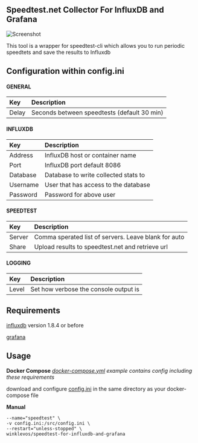 **Speedtest.net Collector For InfluxDB and Grafana**
------------------------------

![Screenshot](https://github.com/winklevos/Speedtest-for-InfluxDB-and-Grafana/blob/master/dashboard-screenshot.PNG)

This tool is a wrapper for speedtest-cli which allows you to run periodic speedtets and save the results to Influxdb

## Configuration within config.ini

#### GENERAL
|Key            |Description                                                                                                         |
|:--------------|:-------------------------------------------------------------------------------------------------------------------|
|Delay          |Seconds between speedtests (default 30 min)                                                                         |
#### INFLUXDB
|Key            |Description                                                                                                         |
|:--------------|:-------------------------------------------------------------------------------------------------------------------|
|Address        |InfluxDB host or container name                                                                                     |
|Port           |InfluxDB port default 8086                                                                                          |
|Database       |Database to write collected stats to                                                                                |
|Username       |User that has access to the database                                                                                |
|Password       |Password for above user                                                                                             |
#### SPEEDTEST
|Key            |Description                                                                                                         |
|:--------------|:-------------------------------------------------------------------------------------------------------------------|
|Server         |Comma sperated list of servers.  Leave blank for auto                                                               |
|Share          |Upload results to speedtest.net and retrieve url                                                                    |
#### LOGGING
|Key            |Description                                                                                                         |
|:--------------|:-------------------------------------------------------------------------------------------------------------------|
|Level          |Set how verbose the console output is                                                           |


## Requirements

[influxdb](https://hub.docker.com/_/influxdb) version 1.8.4 or before

[grafana](https://hub.docker.com/r/grafana/grafana)


## Usage 

**Docker Compose**
*[docker-compose.yml](https://github.com/winklevos/Speedtest-for-InfluxDB-and-Grafana/blob/master/docker-compose.yml) example contains config including these requirements*

download and configure [config.ini](https://github.com/winklevos/Speedtest-for-InfluxDB-and-Grafana/blob/master/config.ini) in the same directory as your docker-compose file  


**Manual**
```docker run -d \
--name="speedtest" \
-v config.ini:/src/config.ini \
--restart="unless-stopped" \
winklevos/speedtest-for-influxdb-and-grafana
```

<!-- ## Direct Usage

Before the first use run pip3 install -r requirements.txt

Enter your desired information in config.ini 

Run influxspeedtest.py -->

<!-- **Custom Config File Name**

If you wish to use a config file by a different name set an ENV Variable called influxspeedtest.  The value you set will be the config file that's used. 
   -->

<!-- ***Requirements***

Python 3+

You will need the influxdb library installed to use this - [Found Here](https://github.com/influxdata/influxdb-python)
You will need the speedtest-cli library installed to use this - [Found Here](https://github.com/sivel/speedtest-cli) -->

<!-- ## Docker Setup

1. Install [Docker](https://www.docker.com/)

2. Make a directory to hold the config.ini file. Navigate to that directory and download the sample config.ini in this repo.
```bash
mkdir speedtest
curl -O https://raw.githubusercontent.com/barrycarey/Speedtest-for-InfluxDB-and-Grafana/master/config.ini speedtest/config.ini
cd speedtest
```

3. Modify the config file with your influxdb settings.
```bash
nano config.ini
```
Modify the 'Address =' line include the ip or hostname of your influxdb instance.
Example:
```bash
Address = 10.13.14.200
```

4. Run the container, pointing to the directory with the config file. This should now pull the image from Docker hub. You can do this by either running docker run or by using docker-compose.
 1. The docker run option.
```bash
docker run -d \
--name="speedtest" \
-v config.ini:/src/config.ini \
--restart="always" \
atribe/speedtest-for-influxdb-and-grafana
```
 2. The docker-compose option
 ```bash
 curl -O https://raw.githubusercontent.com/barrycarey/Speedtest-for-InfluxDB-and-Grafana/master/docker-compose.yml docker-compose.yml
 docker-compose up -d
 ``` -->
